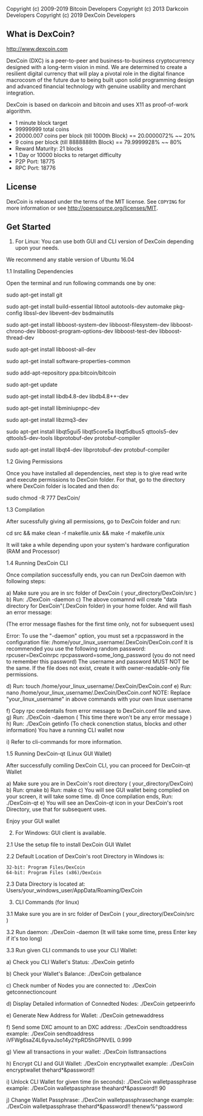 Copyright (c) 2009-2019 Bitcoin Developers
Copyright (c) 2013 Darkcoin Developers
Copyright (c) 2019 DexCoin Developers

What is DexCoin?
----------------
http://www.dexcoin.com

DexCoin (DXC) is a peer-to-peer and business-to-business cryptocurrency designed 
with a long-term vision in mind. We are determined to create a resilient digital 
currency that will play a pivotal role in the digital finance macrocosm of the 
future due to being built upon solid programming design and advanced financial 
technology with genuine usability and merchant integration.

DexCoin is based on darkcoin and bitcoin and uses X11 as proof-of-work algorithm.

 - 1 minute block target
 - 99999999 total coins
 - 20000.007 coins per block (till 1000th Block) == 20.0000072% ~~ 20% 
 - 9 coins per block (till 8888888th Block) == 79.9999928% ~~ 80% 
 - Reward Maturity: 21 blocks
 - 1 Day or 10000 blocks to retarget difficulty
 - P2P Port: 18775
 - RPC Port: 18776


License
-------

DexCoin is released under the terms of the MIT license. See `COPYING` for more
information or see http://opensource.org/licenses/MIT.


Get Started
-----------

1. For Linux: You can use both GUI and CLI version of DexCoin depending upon your needs.

We recommend any stable version of Ubuntu 16.04


 1.1 Installing Dependencies 

Open the terminal and run following commands one by one:


sudo apt-get install git

sudo apt-get install build-essential libtool autotools-dev automake pkg-config libssl-dev libevent-dev bsdmainutils

sudo apt-get install libboost-system-dev libboost-filesystem-dev libboost-chrono-dev libboost-program-options-dev libboost-test-dev libboost-thread-dev

sudo apt-get install libboost-all-dev

sudo apt-get install software-properties-common

sudo add-apt-repository ppa:bitcoin/bitcoin

sudo apt-get update

sudo apt-get install libdb4.8-dev libdb4.8++-dev

sudo apt-get install libminiupnpc-dev

sudo apt-get install libzmq3-dev

sudo apt-get install libqt5gui5 libqt5core5a libqt5dbus5 qttools5-dev qttools5-dev-tools libprotobuf-dev protobuf-compiler 

sudo apt-get install libqt4-dev libprotobuf-dev protobuf-compiler


 1.2 Giving Permissions

Once you have installed all dependencies, next step is to give read write and execute permissions to DexCoin folder. For that, go to the directory where DexCoin folder is located and then do:

sudo chmod -R 777 DexCoin/


 1.3 Compilation

After sucessfully giving all permissions, go to DexCoin folder and run:

cd src && make clean -f makefile.unix && make -f makefile.unix

It will take a while depending upon your system's hardware configuration (RAM and Processor)


 1.4 Running DexCoin CLI

Once compilation successfully ends, you can run DexCoin daemon with following steps:

a) Make sure you are in src folder of DexCoin ( your_directory/DexCoin/src )
b) Run: ./DexCoin -daemon
c) The above comamnd will create "data directory for DexCoin"(.DexCoin folder) in your home folder. And will flash an error message:

(The error message flashes for the first time only, not for subsequent uses)

Error: To use the "-daemon" option, you must set a rpcpassword in the configuration file:
/home/your_linux_username/.DexCoin/DexCoin.conf
It is recommended you use the following random password:
rpcuser=DexCoinrpc
rpcpassword=some_long_password
(you do not need to remember this password)
The username and password MUST NOT be the same.
If the file does not exist, create it with owner-readable-only file permissions.

d) Run: touch /home/your_linux_username/.DexCoin/DexCoin.conf
e) Run: nano /home/your_linux_username/.DexCoin/DexCoin.conf
NOTE: Replace "your_linux_username" in above commands with your own linux username

f) Copy rpc credentails from error message to DexCoin.conf file and save.
g) Run: ./DexCoin -daemon ( This time there won't be any error message )
h) Run: ./DexCoin getinfo (To check conenction status, blocks and other information)
You have a running CLI wallet now

i) Refer to cli-commands for more information.

 1.5 Running DexCoin-qt (Linux GUI Wallet)

After successfully comiling DexCoin CLI, you can proceed for DexCoin-qt Wallet

a) Make sure you are in DexCoin's root directory ( your_directory/DexCoin)
b) Run: qmake
b) Run: make
c) You will see GUI wallet being complied on your screen, it will take some time.
d) Once compilation ends, Run: ./DexCoin-qt
e) You will see an DexCoin-qt icon in your DexCoin's root Directory, use that for subsequent uses.

Enjoy your GUI wallet


2. For Windows: GUI client is available.

2.1 Use the setup file to install DexCoin GUI Wallet

2.2 Default Location of DexCoin's root Directory in Windows is:
    
    32-bit: Program Files/DexCoin
    64-bit: Program Files (x86)/DexCoin

2.3 Data Directory is located at: Users/your_windows_user/AppData/Roaming/DexCoin


3. CLI Commands (for linux)

3.1 Make sure you are in src folder of DexCoin ( your_directory/DexCoin/src )

3.2 Run daemon: ./DexCoin -daemon
    (It will take some time, press Enter key if it's too long)

3.3 Run given CLI commands to use your CLI Wallet:

a) Check you CLI Wallet's Status: ./DexCoin getinfo

b) Check your Wallet's Balance: ./DexCoin getbalance

c) Check number of Nodes you are connected to: ./DexCoin getconnectioncount

d) Display Detailed information of Connedted Nodes: ./DexCoin getpeerinfo

e) Generate New Address for Wallet: ./DexCoin getnewaddress

f) Send some DXC amount to an DXC address: ./DexCoin sendtoaddress <DXC Address> <Amount>
   example: ./DexCoin sendtoaddress iVFWg6saZ4L6yvaJso14y2YpRD5hGPNVEL 0.999

g) View all transactions in your wallet: ./DexCoin listtransactions

h) Encrypt CLI and GUI Wallet: ./DexCoin encryptwallet <passphrase>
   example: ./DexCoin encryptwallet thehard*&password!!

i) Unlock CLI Wallet for given time (in seconds): ./DexCoin walletpassphrase <passphrase> <timeout>
   example: ./DexCoin walletpassphrase theahard*&password!! 90

j) Change Wallet Passphrase: ./DexCoin walletpassphrasechange <oldpassphrase> <newpassphrase>
   example: ./DexCoin walletpassphrase thehard*&password!! thenew%^password

